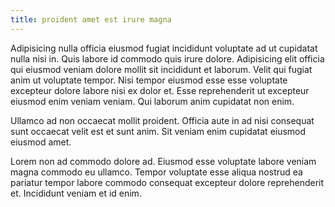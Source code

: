 ```yaml
---
title: proident amet est irure magna
---
```


Adipisicing nulla officia eiusmod fugiat incididunt voluptate ad ut cupidatat nulla nisi in. Quis labore id commodo quis irure dolore. Adipisicing elit officia qui eiusmod veniam dolore mollit sit incididunt et laborum. Velit qui fugiat anim ut voluptate tempor. Nisi tempor eiusmod esse esse voluptate excepteur dolore labore nisi ex dolor et. Esse reprehenderit ut excepteur eiusmod enim veniam veniam. Qui laborum anim cupidatat non enim.

Ullamco ad non occaecat mollit proident. Officia aute in ad nisi consequat sunt occaecat velit est et sunt anim. Sit veniam enim cupidatat eiusmod eiusmod amet.

Lorem non ad commodo dolore ad. Eiusmod esse voluptate labore veniam magna commodo eu ullamco. Tempor voluptate esse aliqua nostrud ea pariatur tempor labore commodo consequat excepteur dolore reprehenderit et. Incididunt veniam et id enim.